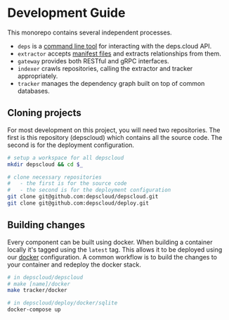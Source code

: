 # Development Guide

This monorepo contains several independent processes.

* `deps` is a [command line tool] for interacting with the deps.cloud API.
* `extractor` accepts [manifest files] and extracts relationships from them.
* `gateway` provides both RESTful and gRPC interfaces. 
* `indexer` crawls repositories, calling the extractor and tracker appropriately. 
* `tracker` manages the dependency graph built on top of common databases.

[command line tool]: https://deps.cloud/docs/guides/cli/
[manifest files]: https://deps.cloud/docs/concepts/manifests/   

## Cloning projects

For most development on this project, you will need two repositories.
The first is this repository (depscloud) which contains all the source code.
The second is for the deployment configuration.

```bash
# setup a workspace for all depscloud
mkdir depscloud && cd $_

# clone necessary repositories
#   - the first is for the source code
#   - the second is for the deployment configuration
git clone git@github.com:depscloud/depscloud.git
git clone git@github.com:depscloud/deploy.git
```

## Building changes

Every component can be built using docker.
When building a container locally it's tagged using the `latest` tag.
This allows it to be deployed using our [docker] configuration.
A common workflow is to build the changes to your container and redeploy the docker stack.

```bash
# in depscloud/depscloud
# make [name]/docker
make tracker/docker

# in depscloud/deploy/docker/sqlite
docker-compose up
```

[docker]: https://deps.cloud/docs/deploy/docker/
